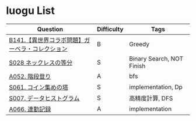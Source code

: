 # luogu List

| Question | Difficulty | Tags |
|---|---|---|
| [B141.【異世界コラボ問題】ガーベラ・コレクション](./paizajp/B141.【異世界コラボ問題】ガーベラ・コレクション.md) | B | Greedy |
| [S028 ネックレスの等分](./paizajp/S028%20ネックレスの等分.md) | S | Binary Search, NOT Finish |
| [A052. 階段登り](./paizajp/A052.%20階段登り.md) | A | bfs |
| [S061. コイン集めの塔](./paizajp/S061.%20コイン集めの塔.md) | S | implementation, Dp |
| [S007. データヒストグラム](./paizajp/S007.%20データヒストグラム.md) | S | 高精度計算, DFS |
| [A066. 連勤記録](./paizajp/A066.%20連勤記録.md) | A | implementation |
